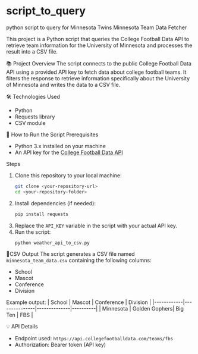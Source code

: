 # script_to_query
python script to query for Minnesota Twins
Minnesota Team Data Fetcher

This project is a Python script that queries the College Football Data API to retrieve team information for the University of Minnesota and processes the result into a CSV file.

📚 Project Overview
The script connects to the public College Football Data API using a provided API key to fetch data about college football teams. It filters the response to retrieve information specifically about the University of Minnesota and writes the data to a CSV file.

🛠 Technologies Used
- Python
- Requests library
- CSV module

🚀 How to Run the Script
Prerequisites
- Python 3.x installed on your machine
- An API key for the [College Football Data API](https://collegefootballdata.com/)

Steps
1. Clone this repository to your local machine:
   ```bash
   git clone <your-repository-url>
   cd <your-repository-folder>
   ```
2. Install dependencies (if needed):
   ```bash
   pip install requests
   ```
3. Replace the `API_KEY` variable in the script with your actual API key.
4. Run the script:
   ```bash
   python weather_api_to_csv.py
   ```

📄CSV Output
The script generates a CSV file named `minnesota_team_data.csv` containing the following columns:
- School
- Mascot
- Conference
- Division

Example output:
| School     | Mascot        | Conference   | Division |
|------------|---------------|--------------|----------|
| Minnesota  | Golden Gophers| Big Ten      | FBS      |

💡 API Details
- Endpoint used: `https://api.collegefootballdata.com/teams/fbs`
- Authorization: Bearer token (API key)
